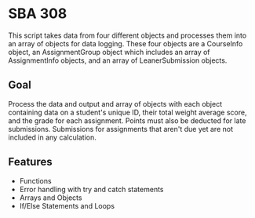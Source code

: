 # SBA 308
This script takes data from four different objects and processes them into an array of objects for data logging. These four objects are a CourseInfo object, an AssignmentGroup object which includes an array of AssignmentInfo objects, and an array of LeanerSubmission objects.
## Goal
Process the data and output and array of objects with each object containing data on a student's unique ID, their total weight average score, and the grade for each assignment. Points must also be deducted for late submissions. Submissions for assignments that aren't due yet are not included in any calculation.
## Features
* Functions
* Error handling with try and catch statements
* Arrays and Objects
* If/Else Statements and Loops